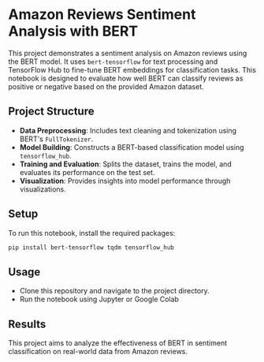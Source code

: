 # Amazon Reviews Sentiment Analysis with BERT

This project demonstrates a sentiment analysis on Amazon reviews using the BERT model. It uses `bert-tensorflow` for text processing and TensorFlow Hub to fine-tune BERT embeddings for classification tasks. This notebook is designed to evaluate how well BERT can classify reviews as positive or negative based on the provided Amazon dataset.

## Project Structure

- **Data Preprocessing**: Includes text cleaning and tokenization using BERT's `FullTokenizer`.
- **Model Building**: Constructs a BERT-based classification model using `tensorflow_hub`.
- **Training and Evaluation**: Splits the dataset, trains the model, and evaluates its performance on the test set.
- **Visualization**: Provides insights into model performance through visualizations.

## Setup

To run this notebook, install the required packages:

```bash
pip install bert-tensorflow tqdm tensorflow_hub
```
##  Usage
- Clone this repository and navigate to the project directory.
- Run the notebook using Jupyter or Google Colab

## Results
This project aims to analyze the effectiveness of BERT in sentiment classification on real-world data from Amazon reviews.
